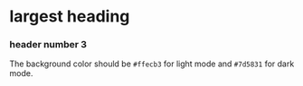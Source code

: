 # largest heading

### header number 3
The background color should be `#ffecb3` for light mode and `#7d5831` for dark mode.
